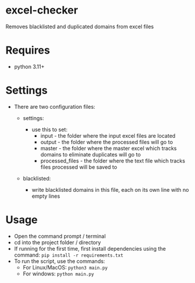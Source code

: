 # excel-checker
Removes blacklisted and duplicated domains from excel files

# Requires
- python 3.11+

# Settings
- There are two configuration files:
    - settings:
        - use this to set:
            - input - the folder where the input excel files are located
            - output - the folder where the processed files will go to
            - master - the folder where the master excel which tracks domains to eliminate duplicates will go to
            - processed_files - the folder where the text file which tracks files processed will be saved to
    
    - blacklisted:
        - write blacklisted domains in this file, each on its own line with no empty lines

# Usage
- Open the command prompt / terminal
- cd into the project folder / directory
- If running for the first time, first install dependencies using the command: 
    ```pip install -r requirements.txt```
- To run the script, use the commands:
    - For Linux/MacOS: 
        ```python3 main.py```
    - For windows: 
        ```python main.py```